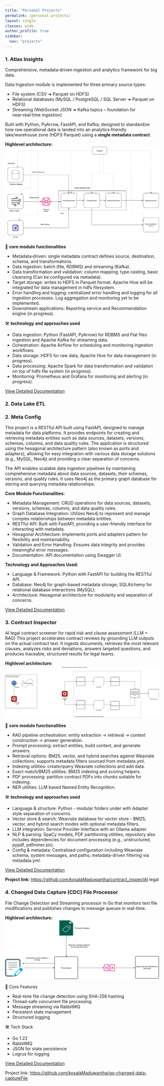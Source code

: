 ```yaml
---
title: "Personal Projects"
permalink: /personal-projects/
layout: single
classes: wide
author_profile: true
sidebar:
  nav: "projects"
---
```


### 1. Atlas Insights
Comprehensive, metadata‑driven ingestion and analytics framework for big data.

Data Ingestion module is implemented for three primary source types:

- File system (CSV ➜ Parquet on HDFS)
- Relational databases (MySQL / PostgreSQL / SQL Server ➜ Parquet on HDFS)
- Streaming (WebSocket JSON ➜ Kafka topics – foundation for near‑real‑time ingestion)

Built with Python, PyArrow, FastAPI, and Kafka; designed to standardize how raw operational data is landed into an analytics‑friendly lake/warehouse zone (HDFS Parquet) using a **single metadata contract**.

**Highlevel architecture:**
![Atlas Insights High-Level Architecture](</assets/images/atlas_insights_architecture.svg>)

🔧 **core module functionalities**

- Metadata‑driven: single metadata contract defines source, destination, schema, and transformations.
- Data ingestion: batch (file, RDBMS) and streaming (Kafka).
- Data transformation and validation: column mapping, type casting, basic cleansing (Can be configured via metadata).
- Target storage: writes to HDFS in Parquet format. Apache Hive will be integrated for data management in hdfs filesystem.
- Error handling and logging: centralized error handling and logging for all ingestion processes. Log aggregation and monitoring yet to be implemented.
- Downstream applications: Reporting service and Recommendation engine (in progress).

🛠️ **technology and approaches used**

- Data ingestion: Python (FastAPI, PyArrow) for RDBMS and Flat files ingestion and Apache Kafka for streaming data.
- Ochestration: Apache Airflow for scheduling and monitoring ingestion workflows.
- Data storage: HDFS for raw data, Apache Hive for data management (in progress).
- Data processing: Apache Spark for data transformation and validation on top of hdfs file system (in progress).
- Monitoring: Prometheus and Grafana for monitoring and alerting (in progress).

<a href="/atlas-insights-readme/" class="btn btn--primary">View Detailed Documentation</a>

### 2. Data Lake ETL


### 2. Meta Config

This project is a RESTful API built using FastAPI, designed to manage metadata for data platforms. It provides endpoints for creating and retrieving metadata entities such as data sources, datasets, versions, schemas, columns, and data quality rules. The application is structured using the hexagonal architecture pattern (also known as ports and adapters), allowing for easy integration with various data storage solutions (e.g., MySQL, Neo4j) and providing a clear separation of concerns.

The API enables scalable data ingestion pipelines by maintaining comprehensive metadata about data sources, datasets, their schemas, versions, and quality rules. It uses Neo4j as the primary graph database for storing and querying metadata relationships.

**Core Module Functionalities:**
- Metadata Management: CRUD operations for data sources, datasets, versions, schemas, columns, and data quality rules.
- Graph Database Integration: Utilizes Neo4j to represent and manage complex relationships between metadata entities.
- RESTful API: Built with FastAPI, providing a user-friendly interface for interacting with metadata.
- Hexagonal Architecture: Implements ports and adapters pattern for flexibility and maintainability.
- Validation and Error Handling: Ensures data integrity and provides meaningful error messages.
- Documentation: API documentation using Swagger UI.

**Technology and Approaches Used:**
- Language & Framework: Python with FastAPI for building the RESTful API.
- Database: Neo4j for graph-based metadata storage; SQLAlchemy for relational database interactions (MySQL).
- Architecture: Hexagonal architecture for modularity and separation of concerns.

<a href="/meta-config-readme/" class="btn btn--primary">View Detailed Documentation</a>

### 3. Contract Inspector

AI legal contract screener for rapid risk and clause assessment (LLM + RAG) This project accelerates contract reviews by grounding LLM outputs on the actual contract text. It ingests documents, retrieves the most relevant clauses, analyzes risks and deviations, answers targeted questions, and produces traceable, structured results for legal teams.

**Highlevel architecture:**
![Contract Inspector High-Level Architecture](</assets/images/Contract-nspact-RAG project-retriever.drawio.svg>)

🔧 **core module functionalities**

- RAG pipeline orchestration: entity extraction → retrieval → context construction → answer generation.
- Prompt processing: extract entities, build context, and generate answers.
- Retrieval options: BM25, vector, and hybrid searches against Weaviate collections; supports metadata filters sourced from metadata.yml.
- Indexing utilities: create/query Weaviate collections and add data.
- Exact match/BM25 utilities: BM25 indexing and scoring helpers.
- PDF processing: partition contract PDFs into chunks suitable for indexing.
- NER utilities: LLM based Named Entity Recognition.

🛠️ **technology and approaches used**

- Language & structure: Python - modular folders under with Adapter style separation of concerns.
- Vector store & search: Weaviate database for vector store - BM25, vector, and hybrid search modes with optional metadata filters.
- LLM integration: Service Provider Interface with an Ollama adapter.
- NLP & parsing: SpaCy models, PDF partitioning utilities; repository also includes dependencies for document processing (e.g., unstructured, pypdf, pdfminer.six).
- Config & metadata: Centralized configuration including Weaviate schema, system messages, and paths; metadata-driven filtering via metadata.yml.

<a href="/contract-inspect-readme/" class="btn btn--primary">View Detailed Documentation</a>

**Project link:** https://github.com/kosalaMaduwantha/contract_inspectAI legal 


### 4. Changed Data Capture (CDC) File Processor

File Change Detection and Streaming processor in Go that monitors text file modifications and publishes changes to message queues in real-time.

**Highlevel architecture:**
![CDC file processor High-Level Architecture](</assets/images/cdc-file-processor-general-architecture.drawio.svg>)

🔧 Core Features
- Real-time file change detection using SHA-256 hashing
- Thread-safe concurrent file processing
- Message streaming via RabbitMQ
- Persistent state management
- Structured logging

🛠️ Tech Stack
- Go 1.22
- RabbitMQ
- JSON for state persistence
- Logrus for logging

<a href="/cdc-file-processor-readme/" class="btn btn--primary">View Detailed Documentation</a>

Project link: https://github.com/kosalaMaduwantha/go-changed-data-captureFile 

